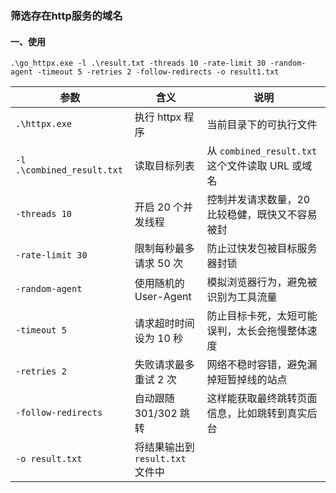 ### 筛选存在http服务的域名

#### 一、使用

```
.\go_httpx.exe -l .\result.txt -threads 10 -rate-limit 30 -random-agent -timeout 5 -retries 2 -follow-redirects -o result1.txt
```

| 参数                       | 含义                             | 说明                                             |
| -------------------------- | -------------------------------- | ------------------------------------------------ |
| `.\httpx.exe`              | 执行 httpx 程序                  | 当前目录下的可执行文件                           |
| `-l .\combined_result.txt` | 读取目标列表                     | 从 `combined_result.txt` 这个文件读取 URL 或域名 |
| `-threads 10`              | 开启 20 个并发线程               | 控制并发请求数量，20 比较稳健，既快又不容易被封  |
| `-rate-limit 30`           | 限制每秒最多请求 50 次           | 防止过快发包被目标服务器封锁                     |
| `-random-agent`            | 使用随机的 User-Agent            | 模拟浏览器行为，避免被识别为工具流量             |
| `-timeout 5`               | 请求超时时间设为 10 秒           | 防止目标卡死，太短可能误判，太长会拖慢整体速度   |
| `-retries 2`               | 失败请求最多重试 2 次            | 网络不稳时容错，避免漏掉短暂掉线的站点           |
| `-follow-redirects`        | 自动跟随 301/302 跳转            | 这样能获取最终跳转页面信息，比如跳转到真实后台   |
| `-o result.txt`            | 将结果输出到 `result.txt` 文件中 |                                                  |

